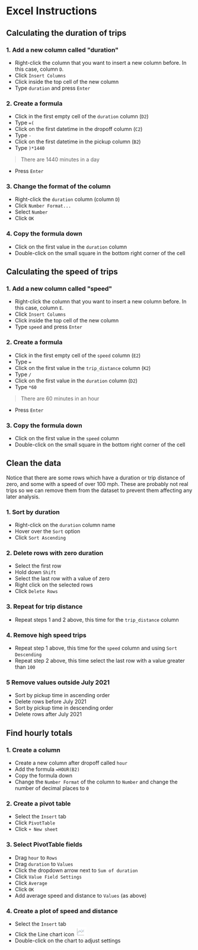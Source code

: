 # Excel Instructions

## Calculating the duration of trips

### 1. Add a new column called "duration"

- Right-click the column that you want to insert a new column before. In this case, column `D`.
- Click `Insert Columns`
- Click inside the top cell of the new column
- Type `duration` and press `Enter`

### 2. Create a formula

- Click in the first empty cell of the `duration` column (`D2`)
- Type `=(`
- Click on the first datetime in the dropoff column (`C2`)
- Type `-`
- Click on the first datetime in the pickup column (`B2`)
- Type `)*1440` 
> There are 1440 minutes in a day
- Press `Enter`

### 3. Change the format of the column
- Right-click the `duration` column (column `D`)
- Click `Number Format...`
- Select `Number`
- Click `OK`

### 4. Copy the formula down

- Click on the first value in the `duration` column
- Double-click on the small square in the bottom right corner of the cell

## Calculating the speed of trips

### 1. Add a new column called "speed"

- Right-click the column that you want to insert a new column before. In this case, column `E`.
- Click `Insert Columns`
- Click inside the top cell of the new column
- Type `speed` and press `Enter`

### 2. Create a formula

- Click in the first empty cell of the `speed` column (`E2`)
- Type `=`
- Click on the first value in the `trip_distance` column (`K2`)
- Type `/`
- Click on the first value in the `duration` column (`D2`)
- Type `*60` 
> There are 60 minutes in an hour
- Press `Enter`

### 3. Copy the formula down

- Click on the first value in the `speed` column
- Double-click on the small square in the bottom right corner of the cell

## Clean the data

Notice that there are some rows which have a duration or trip distance of zero, and some with a speed of over 100 mph. These are probably not real trips so we can remove them from the dataset to prevent them affecting any later analysis. 

### 1. Sort by duration

- Right-click on the `duration` column name
- Hover over the `Sort` option
- Click `Sort Ascending`

### 2. Delete rows with zero duration

- Select the first row
- Hold down `Shift`
- Select the last row with a value of zero
- Right click on the selected rows
- Click `Delete Rows`

### 3. Repeat for trip distance

- Repeat steps 1 and 2 above, this time for the `trip_distance` column

### 4. Remove high speed trips

- Repeat step 1 above, this time for the `speed` column and using `Sort Descending`
- Repeat step 2 above, this time select the last row with a value greater than `100`

### 5 Remove values outside July 2021

- Sort by pickup time in ascending order
- Delete rows before July 2021
- Sort by pickup time in descending order
- Delete rows after July 2021

## Find hourly totals

### 1. Create a column

- Create a new column after dropoff called `hour`
- Add the formula `=HOUR(B2)`
- Copy the formula down
- Change the `Number Format` of the column to `Number` and change the number of decimal places to `0`

### 2. Create a pivot table

- Select the `Insert` tab
- Click `PivotTable`
- Click `+ New sheet`

### 3. Select PivotTable fields

- Drag `hour` to `Rows`
- Drag `duration` to `Values`
- Click the dropdown arrow next to `Sum of duration`
- Click `Value Field Settings`
- Click `Average`
- Click `OK`
- Add average speed and distance to `Values` (as above)

### 4. Create a plot of speed and distance

- Select the `Insert` tab
- Click the Line chart icon ![](img/line_chart.png)
- Double-click on the chart to adjust settings